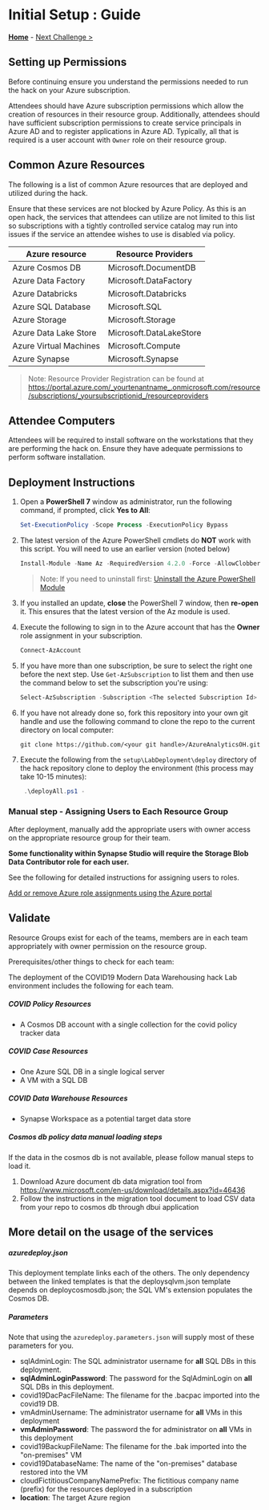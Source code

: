 # Initial Setup : Guide

**[Home](../README.md)** - [Next Challenge >](./01-Background.md)

## Setting up Permissions 

Before continuing ensure you understand the permissions needed to run the hack on your Azure subscription.

Attendees should have Azure subscription permissions which allow the creation of resources in their resource group. Additionally, attendees should have sufficient subscription permissions to create service principals in Azure AD and to register applications in Azure AD. Typically, all that is required is a user account with `Owner` role on their resource group.

## Common Azure Resources

The following is a list of common Azure resources that are deployed and utilized during the hack. 

Ensure that these services are not blocked by Azure Policy.  As this is an open hack, the services that attendees can utilize are not limited to this list so subscriptions with a tightly controlled service catalog may run into issues if the service an attendee wishes to use is disabled via policy.

| Azure resource           | Resource Providers |
| ------------------------ | --------------------------------------- |
| Azure Cosmos DB          | Microsoft.DocumentDB 
| Azure Data Factory       | Microsoft.DataFactory                   |
| Azure Databricks         | Microsoft.Databricks                    |
| Azure SQL Database       | Microsoft.SQL                           |
| Azure Storage            | Microsoft.Storage                       |
| Azure Data Lake Store    | Microsoft.DataLakeStore                 |
| Azure Virtual Machines   | Microsoft.Compute                       |
| Azure Synapse            | Microsoft.Synapse                       |

> Note:  Resource Provider Registration can be found at https://portal.azure.com/_yourtenantname_.onmicrosoft.com/resource/subscriptions/_yoursubscriptionid_/resourceproviders

## Attendee Computers

Attendees will be required to install software on the workstations that they are performing the hack on. Ensure they have adequate permissions to perform software installation.

## Deployment Instructions 

1. Open a **PowerShell 7** window as administrator, run the following command, if prompted, click **Yes to All**:

   ```PowerShell
   Set-ExecutionPolicy -Scope Process -ExecutionPolicy Bypass
   ```

2. The latest version of the Azure PowerShell cmdlets do **NOT** work with this script. You will need to use an earlier version (noted below)

    ```PowerShell
    Install-Module -Name Az -RequiredVersion 4.2.0 -Force -AllowClobber -SkipPublisherCheck
    ```

    > Note: If you need to uninstall first: [Uninstall the Azure PowerShell Module](https://docs.microsoft.com/en-us/powershell/azure/uninstall-az-ps)

3. If you installed an update, **close** the PowerShell 7 window, then **re-open** it. This ensures that the latest version of the Az module is used.

4. Execute the following to sign in to the Azure account that has the **Owner** role assignment in your subscription.

    ```PowerShell
    Connect-AzAccount
    ```

5. If you have more than one subscription, be sure to select the right one before the next step. Use `Get-AzSubscription` to list them and then use the command below to set the subscription you're using:

    ```powershell
    Select-AzSubscription -Subscription <The selected Subscription Id>
    ```

6. If you have not already done so, fork this repository into your own git handle and use the following command to clone the repo to the current directory on local computer:

   ```shell
   git clone https://github.com/<your git handle>/AzureAnalyticsOH.git
   ```
   
7. Execute the following from the `setup\LabDeployment\deploy` directory of the hack repository clone to deploy the environment (this process may take 10-15 minutes):

    ```powershell
     .\deployAll.ps1 -
    ```

### Manual step - Assigning Users to Each Resource Group 

After deployment, manually add the appropriate users with owner access on the appropriate resource group for their team. 

**Some functionality within Synapse Studio will require the Storage Blob Data Contributor role for each user.**

See the following for detailed instructions for assigning users to roles.

[Add or remove Azure role assignments using the Azure portal](https://docs.microsoft.com/en-us/azure/role-based-access-control/role-assignments-portal)

## Validate 
Resource Groups exist for each of the teams, members are in each team appropriately with owner permission on the resource group.

Prerequisites/other things to check for each team:

The deployment of the COVID19 Modern Data Warehousing hack Lab environment includes the following for each team.

##### COVID Policy Resources

- A Cosmos DB account with a single collection for the covid policy tracker data

##### COVID Case Resources

- One Azure SQL DB in a single logical server
- A VM with a SQL DB

##### COVID Data Warehouse Resources

- Synapse Workspace as a potential target data store

##### Cosmos db policy data manual loading steps 

If the data in the cosmos db is not available, please follow manual steps to load it. 

1. Download Azure document db data migration tool from https://www.microsoft.com/en-us/download/details.aspx?id=46436 
2. Follow the instructions in the migration tool document to load CSV data from your repo to cosmos db through dbui application


## More detail on the usage of the services

##### azuredeploy.json

This deployment template links each of the others. The only dependency between the linked templates is that the deploysqlvm.json template depends on deploycosmosdb.json; the SQL VM's extension populates the Cosmos DB.

##### Parameters

Note that using the `azuredeploy.parameters.json` will supply most of these parameters for you. 

- sqlAdminLogin: The SQL administrator username for **all** SQL DBs in this deployment.
- **sqlAdminLoginPassword**: The password for the SqlAdminLogin on **all** SQL DBs in this deployment.
- covid19DacPacFileName: The filename for the .bacpac imported into the covid19 DB.
- vmAdminUsername: The administrator username for **all** VMs in this deployment
- **vmAdminPassword**: The password the for administrator on **all** VMs in this deployment
- covid19BackupFileName: The filename for the .bak imported into the "on-premises" VM
- covid19DatabaseName: The name of the "on-premises" database restored into the VM
- cloudFictitiousCompanyNamePrefix: The fictitious company name (prefix) for the resources deployed in a subscription
- **location**: The target Azure region
